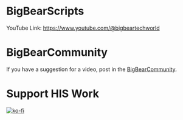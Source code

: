 # BigBearScripts

YouTube Link: https://www.youtube.com/@bigbeartechworld

# BigBearCommunity

If you have a suggestion for a video, post in the [BigBearCommunity](https://community.bigbeartechworld.com/).

# Support HIS Work

[![ko-fi](https://ko-fi.com/img/githubbutton_sm.svg)](https://ko-fi.com/E1E5NDK3I)

